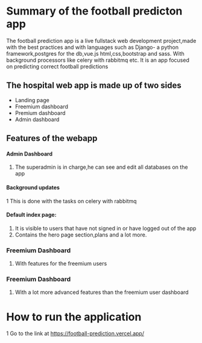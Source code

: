 # Summary of the football predicton app
The football prediction app is a live fullstack web development project,made with the best practices and with languages such as Django- a python framework,postgres for the db,vue.js html,css,bootstrap and sass. With background processors like celery with rabbitmq etc. It is an app focused on predicting correct football predictions 

## The hospital web app is made up of two sides
* Landing page
* Freemium dashboard
* Premium dashboard
* Admin dashboard

## Features of the webapp

#### Admin Dashboard
1. The superadmin is in charge,he can see and edit all databases on the app

#### Background updates
1 This is done with the tasks on celery with rabbitmq

#### Default index page: 
1. It is visible to users that have not signed in or have logged out of the app
2. Contains the hero page section,plans and a lot more.

### Freemium Dashboard
1. With features for the freemium users

### Freemium Dashboard
1. With a lot more advanced features than the freemium user dashboard

# How to run the application

1 Go to the link at https://football-prediction.vercel.app/